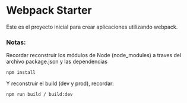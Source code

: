 # Webpack Starter

Este es el proyecto inicial para crear aplicaciones utilizando webpack.

### Notas:
Recordar reconstruir los módulos de Node (node_modules) a traves del archivo package.json y las dependencias
```
npm install
```

Y reconstruir el build (dev y prod), recordar:
```
npm run build / build:dev
```




